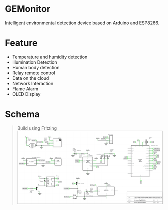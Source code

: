 # GEMonitor
Intelligent environmental detection device based on Arduino and ESP8266.

# Feature
- Temperature and humidity detection
- Illumination Detection
- Human body detection
- Relay remote control
- Data on the cloud
- Network Interaction
- Flame Alarm
- OLED Display

# Schema
> Build using Fritzing
![Project Schema](https://github.com/NeterAlex/GEMonitor/blob/main/GEMonitor%20Schema.png)
